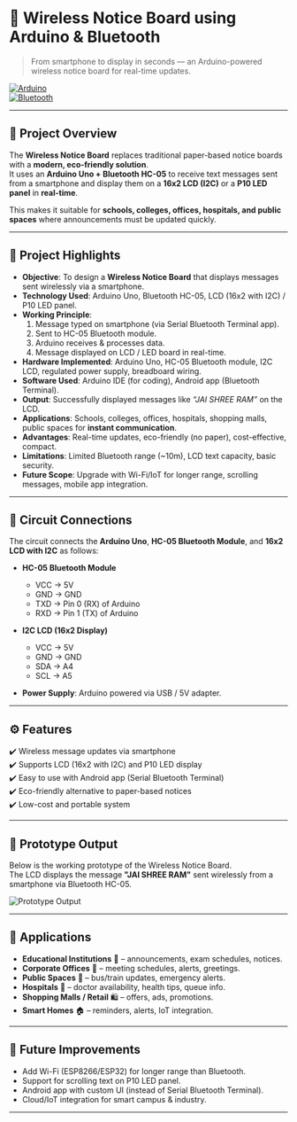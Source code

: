 # 📢 Wireless Notice Board using Arduino & Bluetooth  

> From smartphone to display in seconds — an Arduino-powered wireless notice board for real-time updates.  

[![Arduino](https://img.shields.io/badge/Made%20with-Arduino-blue?logo=arduino)](https://www.arduino.cc/)  
[![Bluetooth](https://img.shields.io/badge/Module-HC05-lightblue?logo=bluetooth)](https://www.electronicwings.com/nodemcu/hc-05-bluetooth-module)  

---

## 🔎 Project Overview  
The **Wireless Notice Board** replaces traditional paper-based notice boards with a **modern, eco-friendly solution**.  
It uses an **Arduino Uno + Bluetooth HC-05** to receive text messages sent from a smartphone and display them on a **16x2 LCD (I2C)** or a **P10 LED panel** in **real-time**.  

This makes it suitable for **schools, colleges, offices, hospitals, and public spaces** where announcements must be updated quickly.  

---

## 📌 Project Highlights  

- **Objective**: To design a **Wireless Notice Board** that displays messages sent wirelessly via a smartphone.  
- **Technology Used**: Arduino Uno, Bluetooth HC-05, LCD (16x2 with I2C) / P10 LED panel.  
- **Working Principle**:  
  1. Message typed on smartphone (via Serial Bluetooth Terminal app).  
  2. Sent to HC-05 Bluetooth module.  
  3. Arduino receives & processes data.  
  4. Message displayed on LCD / LED board in real-time.  
- **Hardware Implemented**: Arduino Uno, HC-05 Bluetooth module, I2C LCD, regulated power supply, breadboard wiring.  
- **Software Used**: Arduino IDE (for coding), Android app (Bluetooth Terminal).  
- **Output**: Successfully displayed messages like *“JAI SHREE RAM”* on the LCD.  
- **Applications**: Schools, colleges, offices, hospitals, shopping malls, public spaces for **instant communication**.  
- **Advantages**: Real-time updates, eco-friendly (no paper), cost-effective, compact.  
- **Limitations**: Limited Bluetooth range (~10m), LCD text capacity, basic security.  
- **Future Scope**: Upgrade with Wi-Fi/IoT for longer range, scrolling messages, mobile app integration.


---
## 🔌 Circuit Connections  

The circuit connects the **Arduino Uno**, **HC-05 Bluetooth Module**, and **16x2 LCD with I2C** as follows:  

- **HC-05 Bluetooth Module**  
  - VCC → 5V  
  - GND → GND  
  - TXD → Pin 0 (RX) of Arduino  
  - RXD → Pin 1 (TX) of Arduino  

- **I2C LCD (16x2 Display)**  
  - VCC → 5V  
  - GND → GND  
  - SDA → A4  
  - SCL → A5  

- **Power Supply**: Arduino powered via USB / 5V adapter.    

---

## ⚙️ Features  
✔️ Wireless message updates via smartphone  
✔️ Supports LCD (16x2 with I2C) and P10 LED display  
✔️ Easy to use with Android app (Serial Bluetooth Terminal)  
✔️ Eco-friendly alternative to paper-based notices  
✔️ Low-cost and portable system  

---

## 📸 Prototype Output  

Below is the working prototype of the Wireless Notice Board.  
The LCD displays the message **"JAI SHREE RAM"** sent wirelessly from a smartphone via Bluetooth HC-05.  

![Prototype Output](Images/prototype.jpg)  

---

## 📜 Applications  

- **Educational Institutions** 🏫 – announcements, exam schedules, notices.  
- **Corporate Offices** 🏢 – meeting schedules, alerts, greetings.  
- **Public Spaces** 🚉 – bus/train updates, emergency alerts.  
- **Hospitals** 🏥 – doctor availability, health tips, queue info.  
- **Shopping Malls / Retail** 🛍️ – offers, ads, promotions.  
- **Smart Homes** 🏠 – reminders, alerts, IoT integration.  

---

## 🔮 Future Improvements  

- Add Wi-Fi (ESP8266/ESP32) for longer range than Bluetooth.  
- Support for scrolling text on P10 LED panel.  
- Android app with custom UI (instead of Serial Bluetooth Terminal).  
- Cloud/IoT integration for smart campus & industry.  


---

